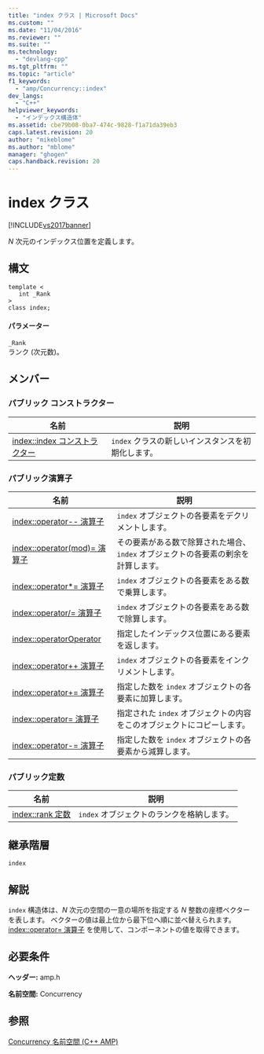 ```yaml
---
title: "index クラス | Microsoft Docs"
ms.custom: ""
ms.date: "11/04/2016"
ms.reviewer: ""
ms.suite: ""
ms.technology: 
  - "devlang-cpp"
ms.tgt_pltfrm: ""
ms.topic: "article"
f1_keywords: 
  - "amp/Concurrency::index"
dev_langs: 
  - "C++"
helpviewer_keywords: 
  - "インデックス構造体"
ms.assetid: cbe79b08-0ba7-474c-9828-f1a71da39eb3
caps.latest.revision: 20
author: "mikeblome"
ms.author: "mblome"
manager: "ghogen"
caps.handback.revision: 20
---
```

# index クラス
[!INCLUDE[vs2017banner](../../../assembler/inline/includes/vs2017banner.md)]

*N* 次元のインデックス位置を定義します。  
  
## 構文  
  
```  
template <  
   int _Rank  
>  
class index;  
```  
  
#### パラメーター  
 `_Rank`  
 ランク \(次元数\)。  
  
## メンバー  
  
### パブリック コンストラクター  
  
|名前|説明|  
|--------|--------|  
|[index::index コンストラクター](../Topic/index::index%20Constructor.md)|`index` クラスの新しいインスタンスを初期化します。|  
  
### パブリック演算子  
  
|名前|説明|  
|--------|--------|  
|[index::operator\-\- 演算子](../Topic/index::operator--%20Operator.md)|`index` オブジェクトの各要素をデクリメントします。|  
|[index::operator\(mod\)\= 演算子](../Topic/index::operator\(mod\)=%20Operator.md)|その要素がある数で除算された場合、`index` オブジェクトの各要素の剰余を計算します。|  
|[index::operator\*\= 演算子](../Topic/index::operator*=%20Operator.md)|`index` オブジェクトの各要素をある数で乗算します。|  
|[index::operator\/\= 演算子](../Topic/index::operator-=%20Operator2.md)|`index` オブジェクトの各要素をある数で除算します。|  
|[index::operatorOperator](../Topic/index::operatorOperator.md)|指定したインデックス位置にある要素を返します。|  
|[index::operator\+\+ 演算子](../Topic/index::operator++%20Operator.md)|`index` オブジェクトの各要素をインクリメントします。|  
|[index::operator\+\= 演算子](../Topic/index::operator+=%20Operator.md)|指定した数を `index` オブジェクトの各要素に加算します。|  
|[index::operator\= 演算子](../Topic/index::operator=%20Operator.md)|指定された `index` オブジェクトの内容をこのオブジェクトにコピーします。|  
|[index::operator\-\= 演算子](../Topic/index::operator-=%20Operator1.md)|指定した数を `index` オブジェクトの各要素から減算します。|  
  
### パブリック定数  
  
|名前|説明|  
|--------|--------|  
|[index::rank 定数](../Topic/index::rank%20Constant.md)|`index` オブジェクトのランクを格納します。|  
  
## 継承階層  
 `index`  
  
## 解説  
 `index` 構造体は、*N* 次元の空間の一意の場所を指定する *N* 整数の座標ベクターを表します。  ベクターの値は最上位から最下位へ順に並べ替えられます。  [index::operator\= 演算子](../Topic/index::operator=%20Operator.md) を使用して、コンポーネントの値を取得できます。  
  
## 必要条件  
 **ヘッダー:** amp.h  
  
 **名前空間:** Concurrency  
  
## 参照  
 [Concurrency 名前空間 \(C\+\+ AMP\)](../../../parallel/amp/reference/concurrency-namespace-cpp-amp.md)